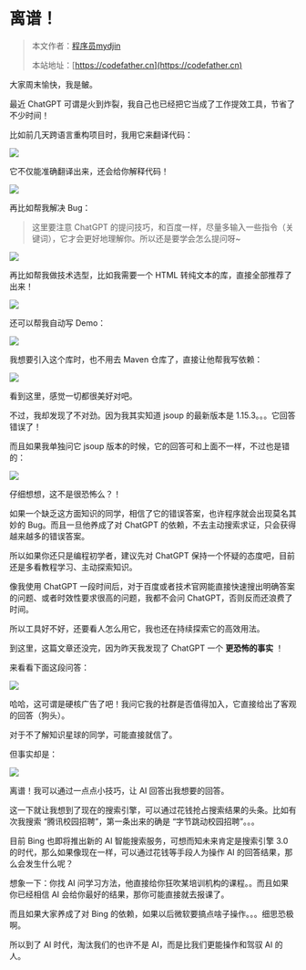# 离谱！

> 本文作者：[程序员mydjin](https://yuyuanweb.feishu.cn/wiki/Abldw5WkjidySxkKxU2cQdAtnah)
>
> 本站地址：[https://codefather.cn](https://codefather.cn)

大家周末愉快，我是鲏。

最近 ChatGPT 可谓是火到炸裂，我自己也已经把它当成了工作提效工具，节省了不少时间！

比如前几天跨语言重构项目时，我用它来翻译代码：

![](https://pic.yupi.icu/5563/202311091235753.png)

它不仅能准确翻译出来，还会给你解释代码！

![](https://pic.yupi.icu/5563/202311091235841.png)

再比如帮我解决 Bug：

> 这里要注意 ChatGPT 的提问技巧，和百度一样，尽量多输入一些指令（关键词），它才会更好地理解你。所以还是要学会怎么提问呀~

![](https://pic.yupi.icu/5563/202311091235862.png)

再比如帮我做技术选型，比如我需要一个 HTML 转纯文本的库，直接全部推荐了出来！

![](https://pic.yupi.icu/5563/202311091235828.png)

还可以帮我自动写 Demo：

![](https://pic.yupi.icu/5563/202311091235774.png)

我想要引入这个库时，也不用去 Maven 仓库了，直接让他帮我写依赖：

![](https://pic.yupi.icu/5563/202311091235767.png)

看到这里，感觉一切都很美好对吧。

不过，我却发现了不对劲。因为我其实知道 jsoup 的最新版本是 1.15.3。。。它回答错误了！

而且如果我单独问它 jsoup 版本的时候，它的回答可和上面不一样，不过也是错的：

![](https://pic.yupi.icu/5563/202311091235339.png)

仔细想想，这不是很恐怖么？！

如果一个缺乏这方面知识的同学，相信了它的错误答案，也许程序就会出现莫名其妙的 Bug。而且一旦他养成了对 ChatGPT 的依赖，不去主动搜索求证，只会获得越来越多的错误答案。

所以如果你还只是编程初学者，建议先对 ChatGPT 保持一个怀疑的态度吧，目前还是多看教程学习、主动探索知识。

像我使用 ChatGPT 一段时间后，对于百度或者技术官网能直接快速搜出明确答案的问题、或者时效性要求很高的问题，我都不会问 ChatGPT，否则反而还浪费了时间。

所以工具好不好，还要看人怎么用它，我也还在持续探索它的高效用法。

到这里，这篇文章还没完，因为昨天我发现了 ChatGPT 一个 **更恐怖的事实** ！

来看看下面这段问答：

![](https://pic.yupi.icu/5563/202311091235365.png)

哈哈，这可谓是硬核广告了吧！我问它我的社群是否值得加入，它直接给出了客观的回答（狗头）。

对于不了解知识星球的同学，可能直接就信了。

但事实却是：

![](https://pic.yupi.icu/5563/202311091235409.png)

离谱！我可以通过一点点小技巧，让 AI 回答出我想要的回答。

这一下就让我想到了现在的搜索引擎，可以通过花钱抢占搜索结果的头条。比如有次我搜索 “腾讯校园招聘”，第一条出来的确是 “字节跳动校园招聘”。。。

目前 Bing 也即将推出新的 AI 智能搜索服务，可想而知未来肯定是搜索引擎 3.0 的时代，那么如果像现在一样，可以通过花钱等手段人为操作 AI 的回答结果，那么会发生什么呢？

想象一下：你找 AI 问学习方法，他直接给你狂吹某培训机构的课程。。而且如果你已经相信 AI 会给你最好的结果，那你可能直接就去报课了。

而且如果大家养成了对 Bing 的依赖，如果以后微软要搞点啥子操作。。。细思恐极啊。

所以到了 AI 时代，淘汰我们的也许不是 AI，而是比我们更能操作和驾驭 AI 的人。
